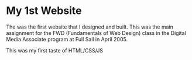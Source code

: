 # My 1st Website

The was the first website that I designed and built. This was the main assignment
for the FWD (Fundamentals of Web Design) class in the Digital Media Associate
program at Full Sail in April 2005.

This was my first taste of HTML/CSS/JS